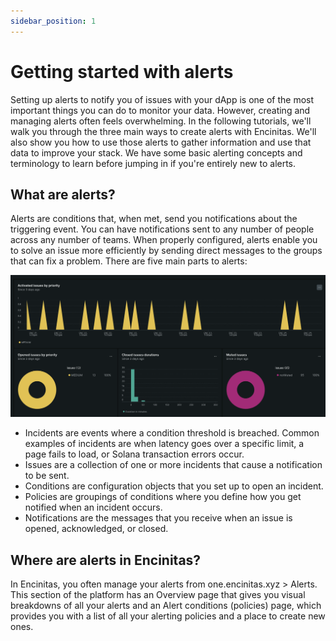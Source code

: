 ```yaml
---
sidebar_position: 1
---
```


# Getting started with alerts

Setting up alerts to notify you of issues with your dApp is one of the most important things you can do to monitor your data. However, creating and managing alerts often feels overwhelming. In the following tutorials, we'll walk you through the three main ways to create alerts with Encinitas. We'll also show you how to use those alerts to gather information and use that data to improve your stack. We have some basic alerting concepts and terminology to learn before jumping in if you're entirely new to alerts.

## What are alerts?

Alerts are conditions that, when met, send you notifications about the triggering event. You can have notifications sent to any number of people across any number of teams. When properly configured, alerts enable you to solve an issue more efficiently by sending direct messages to the groups that can fix a problem. There are five main parts to alerts:

![overview](./img/overview.png)

- Incidents are events where a condition threshold is breached. Common examples of incidents are when latency goes over a specific limit, a page fails to load, or Solana transaction errors occur.
- Issues are a collection of one or more incidents that cause a notification to be sent.
- Conditions are configuration objects that you set up to open an incident.
- Policies are groupings of conditions where you define how you get notified when an incident occurs.
- Notifications are the messages that you receive when an issue is opened, acknowledged, or closed.

## Where are alerts in Encinitas?

In Encinitas, you often manage your alerts from one.encinitas.xyz > Alerts. This section of the platform has an Overview page that gives you visual breakdowns of all your alerts and an Alert conditions (policies) page, which provides you with a list of all your alerting policies and a place to create new ones.
